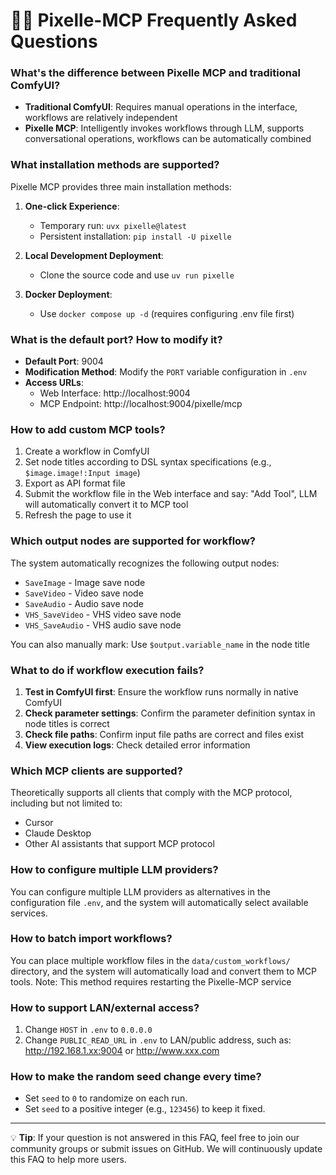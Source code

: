 # 🙋‍♀️ Pixelle-MCP Frequently Asked Questions

### What's the difference between Pixelle MCP and traditional ComfyUI?

- **Traditional ComfyUI**: Requires manual operations in the interface, workflows are relatively independent
- **Pixelle MCP**: Intelligently invokes workflows through LLM, supports conversational operations, workflows can be automatically combined

### What installation methods are supported?

Pixelle MCP provides three main installation methods:

1. **One-click Experience**:
   - Temporary run: `uvx pixelle@latest`
   - Persistent installation: `pip install -U pixelle`

2. **Local Development Deployment**:
   - Clone the source code and use `uv run pixelle`

3. **Docker Deployment**:
   - Use `docker compose up -d` (requires configuring .env file first)

### What is the default port? How to modify it?

- **Default Port**: 9004
- **Modification Method**: Modify the `PORT` variable configuration in `.env`
- **Access URLs**:
  - Web Interface: http://localhost:9004
  - MCP Endpoint: http://localhost:9004/pixelle/mcp

### How to add custom MCP tools?

1. Create a workflow in ComfyUI
2. Set node titles according to DSL syntax specifications (e.g., `$image.image!:Input image`)
3. Export as API format file
4. Submit the workflow file in the Web interface and say: "Add Tool", LLM will automatically convert it to MCP tool
5. Refresh the page to use it

### Which output nodes are supported for workflow?

The system automatically recognizes the following output nodes:
- `SaveImage` - Image save node
- `SaveVideo` - Video save node
- `SaveAudio` - Audio save node
- `VHS_SaveVideo` - VHS video save node
- `VHS_SaveAudio` - VHS audio save node

You can also manually mark: Use `$output.variable_name` in the node title

### What to do if workflow execution fails?

1. **Test in ComfyUI first**: Ensure the workflow runs normally in native ComfyUI
2. **Check parameter settings**: Confirm the parameter definition syntax in node titles is correct
3. **Check file paths**: Confirm input file paths are correct and files exist
4. **View execution logs**: Check detailed error information

### Which MCP clients are supported?

Theoretically supports all clients that comply with the MCP protocol, including but not limited to:
- Cursor
- Claude Desktop
- Other AI assistants that support MCP protocol

### How to configure multiple LLM providers?

You can configure multiple LLM providers as alternatives in the configuration file `.env`, and the system will automatically select available services.

### How to batch import workflows?

You can place multiple workflow files in the `data/custom_workflows/` directory, and the system will automatically load and convert them to MCP tools.
Note: This method requires restarting the Pixelle-MCP service

### How to support LAN/external access?

1. Change `HOST` in `.env` to `0.0.0.0`
2. Change `PUBLIC_READ_URL` in `.env` to LAN/public address, such as: http://192.168.1.xx:9004 or http://www.xxx.com

### How to make the random seed change every time?

- Set `seed` to `0` to randomize on each run.
- Set `seed` to a positive integer (e.g., `123456`) to keep it fixed.

---

💡 **Tip**: If your question is not answered in this FAQ, feel free to join our community groups or submit issues on GitHub. We will continuously update this FAQ to help more users.
